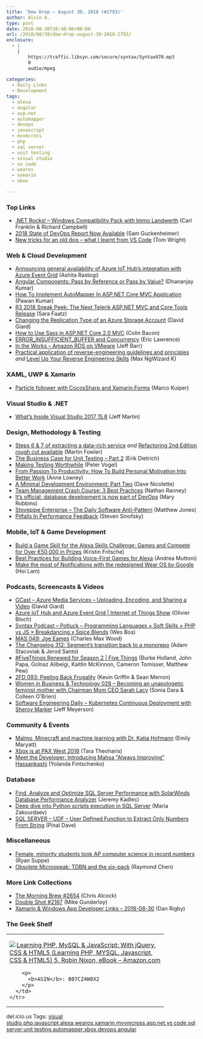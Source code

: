 ```yaml
---
title: 'Dew Drop – August 30, 2018 (#2793)'
author: Alvin A.
type: post
date: 2018-08-30T10:48:06+00:00
url: /2018/08/30/dew-drop-august-30-2018-2793/
enclosure:
  - |
    |
        https://traffic.libsyn.com/secure/syntax/Syntax070.mp3
        0
        audio/mpeg
        
categories:
  - Daily Links
  - Development
tags:
  - alexa
  - angular
  - asp.net
  - automapper
  - devops
  - javascript
  - mvvmcross
  - php
  - sql server
  - unit testing
  - visual studio
  - vs code
  - wearos
  - xamarin
  - xbox

---
```

### <a name="top"></a>Top Links

  * <a href="http://www.dotnetrocks.com/default.aspx?ShowNum=1576" target="_blank">.NET Rocks! &#8211; Windows Compatibility Pack with Immo Landwerth</a> (Carl Franklin & Richard Campbell)
  * <a href="https://blogs.msdn.microsoft.com/devops/2018/08/29/2018-state-of-devops-report-now-available/" target="_blank">2018 State of DevOps Report Now Available</a> (Sam Guckenheimer)
  * <a href="http://blog.tdwright.co.uk/2018/08/29/new-tricks-for-an-old-dog-what-i-learnt-from-vs-code/" target="_blank">New tricks for an old dog – what I learnt from VS Code</a> (Tom Wright)



### <a name="web"></a>Web & Cloud Development

  * <a href="https://azure.microsoft.com/blog/announcing-general-availability-of-azure-iot-hub-s-integration-with-azure-event-grid/" target="_blank">Announcing general availability of Azure IoT Hub’s integration with Azure Event Grid</a> (Ashita Rastogi)
  * <a href="https://debugmode.net/2018/08/29/angular-components-pass-by-reference-or-pass-by-value/" target="_blank">Angular Components: Pass by Reference or Pass by Value?</a> (Dhananjay Kumar)
  * <a href="https://www.c-sharpcorner.com/article/how-to-implement-automapper-in-asp-net-core-mvc-application/" target="_blank">How To Implement AutoMapper In ASP.NET Core MVC Application</a> (Pawan Kumar)
  * <a href="https://www.telerik.com/blogs/r3-2018-sneak-peek-next-telerik-aspnet-mvc-and-core-tools-release" target="_blank">R3 2018 Sneak Peek: The Next Telerik ASP.NET MVC and Core Tools Release</a> (Sara Faatz)
  * <a href="http://davidgiard.com/2018/08/29/ChangingTheReplicationTypeOfAnAzureStorageAccount.aspx" target="_blank">Changing the Replication Type of an Azure Storage Account</a> (David Giard)
  * <a href="https://dzone.com/articles/how-to-use-sass-in-aspnet-core-20-mvc" target="_blank">How to Use Sass in ASP.NET Core 2.0 MVC</a> (Colin Bacon)
  * <a href="https://textslashplain.com/2018/08/29/error_insufficient_buffer-and-concurrency/" target="_blank">ERROR_INSUFFICIENT_BUFFER and Concurrency</a> (Eric Lawrence)
  * <a href="http://feedproxy.google.com/~r/AmazonWebServicesBlog/~3/DtRsFpr0WMs/" target="_blank">In the Works – Amazon RDS on VMware</a> (Jeff Barr)
  * <a href="https://blog.angularindepth.com/practical-application-of-reverse-engineering-guidelines-and-principles-784c004bb657?source=rss----e5ed704095b---4" target="_blank">Practical application of reverse-engineering guidelines and principles</a> _and_ <a href="https://blog.angularindepth.com/level-up-your-reverse-engineering-skills-8f910ae10630?source=rss----e5ed704095b---4" target="_blank">Level Up Your Reverse Engineering Skills</a> (Max NgWizard K)



### <a name="silverlight"></a>XAML, UWP & Xamarin

  * <a href="https://marcofolio.net/particle-cocossharp-xamarin-forms/" target="_blank">Particle follower with CocosSharp and Xamarin.Forms</a> (Marco Kuiper)



### <a name="dotnet"></a>Visual Studio & .NET

  * <a href="https://www.infoq.com/news/2018/08/vs2017-158-released?utm_campaign=infoq_content&utm_source=infoq&utm_medium=feed&utm_term=global" target="_blank">What’s Inside Visual Studio 2017 15.8</a> (Jeff Martin)



### <a name="design"></a>Design, Methodology & Testing

  * <a href="https://martinfowler.com/articles/extract-data-rich-service.html#Step6.CreateTheDatabaseForTheNewService" target="_blank">Steps 6 & 7 of extracting a data-rich service</a> _and_ <a href="https://martinfowler.com/articles/refactoring-2nd-ed.html#rough-cut-available-on-safari" target="_blank">Refactoring 2nd Edition rough cut available</a> (Martin Fowler)
  * <a href="http://feedproxy.google.com/~r/Typemock/~3/p02Nd5FhRz8/" target="_blank">The Business Case for Unit Testing – Part 2</a> (Erik Dietrich)
  * <a href="https://visualstudiomagazine.com/articles/2018/08/01/making-testing-worthwhile.aspx" target="_blank">Making Testing Worthwhile</a> (Peter Vogel)
  * <a href="https://blog.trello.com/productive-personal-motivation-at-work" target="_blank">From Passion To Productivity: How To Build Personal Motivation Into Better Work</a> (Anne Lowrey)
  * <a href="http://feedproxy.google.com/~r/LeadingAgile/~3/Zg9x6hn5F8g/" target="_blank">A Minimal Development Environment: Part Two</a> (Dave Nicolette)
  * <a href="https://developer.amazon.com/blogs/appstore/post/6e4c17b8-c5bf-45cf-8b30-9e77747db602/team-management-crash-course-3-best-practices" target="_blank">Team Management Crash Course: 3 Best Practices</a> (Nathan Ranney)
  * <a href="https://www.red-gate.com/blog/database-devops/database-development-is-now-part-of-devops" target="_blank">It’s official: database development is now part of DevOps</a> (Mary Robbins)
  * <a href="http://feedproxy.google.com/~r/ExceptionNotFound/~3/_i9JSmuMrN0/" target="_blank">Stovepipe Enterprise &#8211; The Daily Software Anti-Pattern</a> (Matthew Jones)
  * <a href="https://medium.learningbyshipping.com/pitfalls-in-performance-feedback-9b173c291762?source=rss----c7cd1239c0de---4" target="_blank">Pitfalls In Performance Feedback</a> (Steven Sinofsky)



### <a name="mobile"></a>Mobile, IoT & Game Development

  * <a href="https://developer.amazon.com:443/blogs/alexa/post/559b22ed-07ce-446f-a888-75062089c9a9/build-a-game-skill-for-the-alexa-skills-challenge-games-and-compete-for-over-50-000-in-prizes" target="_blank">Build a Game Skill for the Alexa Skills Challenge: Games and Compete for Over €50,000 in Prizes</a> (Kristin Fritsche)
  * <a href="https://developer.amazon.com:443/blogs/alexa/post/fae82327-15dc-4f31-9b52-11ef75203bfc/best-practices-for-building-voice-enabled-games" target="_blank">Best Practices for Building Voice-First Games for Alexa</a> (Andrea Muttoni)
  * <a href="http://feedproxy.google.com/~r/blogspot/hsDu/~3/bdBEL30Huqo/make-most-of-notifications-with.html" target="_blank">Make the most of Notifications with the redesigned Wear OS by Google</a> (Hoi Lam)



### <a name="podcasts"></a>Podcasts, Screencasts & Videos

  * <a href="http://DavidGiard.com/2018/08/30/AzureMediaServicesUploadingEncodingAndSharingAVideo.aspx" target="_blank">GCast &#8211; Azure Media Services &#8211; Uploading, Encoding, and Sharing a Video</a> (David Giard)
  * <a href="https://channel9.msdn.com/Shows/Internet-of-Things-Show/Azure-IoT-Hub-and-Event-Grid?WT.mc_id=DX_MVP4025064" target="_blank">Azure IoT Hub and Azure Event Grid | Internet of Things Show</a> (Olivier Bloch)
  * <a href="https://traffic.libsyn.com/secure/syntax/Syntax070.mp3" target="_blank">Syntax Podcast &#8211; Potluck &#8211; Programming Languages × Soft Skills × PHP vs JS × Breakdancing x Spice Blends</a> (Wes Bos)
  * <a href="https://devchat.tv/my-angular-story/mas-049-joe-eames/" target="_blank">MAS 049: Joe Eames</a> (Charles Max Wood)
  * <a href="https://changelog.com/podcast/312" target="_blank">The Changelog 312: Segment&#8217;s transition back to a monorepo</a> (Adam Stacoviak & Jerod Santo)
  * <a href="https://channel9.msdn.com/Shows/5-Things/FiveThings-Renewed-for-Season-2?WT.mc_id=DX_MVP4025064" target="_blank">#FiveThings Renewed for Season 2 | Five Things</a> (Burke Holland, John Papa, Golnaz Alibeigi, Kaitlin McKinnon, Cameron Tomisser, Matthew Pew)
  * <a href="https://2frugaldudes.com/2fd-093-peeling-back-frugality/" target="_blank">2FD 093: Peeling Back Frugality</a> (Kevin Griffin & Sean Merron)
  * <a href="http://womeninbizandtech.mpsn.libsynpro.com/028-becoming-an-unapologetic-feminist-mother-with-chairman-mom-ceo-sarah-lacy" target="_blank">Women in Business & Technology 028 &#8211; Becoming an unapologetic feminist mother with Chairman Mom CEO Sarah Lacy</a> (Sonia Dara & Colleen O’Brien)
  * <a href="https://softwareengineeringdaily.com/2018/08/30/kubernetes-continuous-deployment-with-sheroy-marker/" target="_blank">Software Engineering Daily &#8211; Kubernetes Continuous Deployment with Sheroy Marker</a> (Jeff Meyerson)



### <a name="events"></a>Community & Events

  * <a href="https://www.microsoft.com/en-us/research/blog/malmo-minecraft-and-machine-learning-with-dr-katja-hofmann/" target="_blank">Malmo, Minecraft and machine learning with Dr. Katja Hofmann</a> (Emily Maryatt)
  * <a href="https://news.xbox.com/en-us/2018/08/29/xbox-is-at-pax-west-2018/" target="_blank">Xbox is at PAX West 2018</a> (Tara Theoharis)
  * <a href="https://developermedia.com/meet-the-developer-introducing-mahsa-hassankashi/" target="_blank">Meet the Developer: Introducing Mahsa “Always Improving” Hassankashi</a> (Yolanda Fintschenko)



### <a name="sql"></a>Database

  * <a href="http://feedproxy.google.com/~r/MSSQLTips-LatestSqlServerTips/~3/htW0uKwu9Ig/tip.asp" target="_blank">Find, Analyze and Optimize SQL Server Performance with SolarWinds Database Performance Analyzer</a> (Jeremy Kadlec)
  * <a href="http://feedproxy.google.com/~r/MSSQLTips-LatestSqlServerTips/~3/KJ60A_xmdYo/tip.asp" target="_blank">Deep dive into Python scripts execution in SQL Server</a> (Maria Zakourdaev)
  * <a href="https://blog.sqlauthority.com/2018/08/30/sql-server-udf-user-defined-function-to-extract-only-numbers-from-string-2/" target="_blank">SQL SERVER – UDF – User Defined Function to Extract Only Numbers From String</a> (Pinal Dave)



### <a name="misc"></a>Miscellaneous

  * <a href="https://www.usatoday.com/story/tech/news/2018/08/27/female-minority-students-took-ap-computer-science-record-numbers/1079699002/" target="_blank">Female, minority students took AP computer science in record numbers</a> (Ryan Suppe)
  * <a href="https://blogs.msdn.microsoft.com/oldnewthing/20180829-00/?p=99595" target="_blank">Obsolete Microspeak: TDBN and the six-pack</a> (Raymond Chen)



### <a name="links"></a>More Link Collections

  * <a href="http://feedproxy.google.com/~r/ReflectivePerspective/~3/28abkkn_Nu0/" target="_blank">The Morning Brew #2654</a> (Chris Alcock)
  * <a href="https://afreshcup.com/home/2018/08/30/double-shot-2167.html" target="_blank">Double Shot #2167</a> (Mike Gunderloy)
  * <a href="https://links.danrigby.com/2018/08/app-developer-links-2018-08-30/" target="_blank">Xamarin & Windows App Developer Links &#8211; 2018-08-30</a> (Dan Rigby)



### <a name="shelf"></a>The Geek Shelf

<div class="wlWriterEditableSmartContent" id="scid:7dc1bd33-94bd-46fd-a20b-0131235bcd47:d662105a-a4c8-4fbe-9004-d5c76ca368b3" style="margin: 0px; padding: 0px; float: none; display: inline;">
  <table cellspacing="0" cellpadding="2" width="400" border="0" unselectable="on">
    <tr>
      <td valign="top" width="400">
        <p>
          <a title="Learning PHP, MySQL & JavaScript: With jQuery, CSS & HTML5 (Learning PHP, MYSQL, Javascript, CSS & HTML5) 5, Robin Nixon, eBook - Amazon.com" href="https://www.amazon.com/exec/obidos/ASIN/B07CZ4W8X2/amavin-20"><img data-recalc-dims="1" decoding="async" src="https://i0.wp.com/images-na.ssl-images-amazon.com/images/I/51aUTzDIxxL._AC_US218_.jpg?w=660&#038;ssl=1" border="0" align="left" style="float:left" />Learning PHP, MySQL & JavaScript: With jQuery, CSS & HTML5 (Learning PHP, MYSQL, Javascript, CSS & HTML5) 5, Robin Nixon, eBook &#8211; Amazon.com</a>
        </p>
        
        <p>
          <b>ASIN</b>: B07CZ4W8X2
        </p>
      </td>
    </tr>
  </table>
</div>



<div class="wlWriterEditableSmartContent" id="scid:77ECF5F8-D252-44F5-B4EB-D463C5396A79:7611eeb0-1b0e-4773-b2a5-6e47d6065343" style="margin: 0px; padding: 0px; float: none; display: inline;">
  del.icio.us Tags: <a href="http://del.icio.us/popular/visual+studio" rel="tag">visual studio</a>,<a href="http://del.icio.us/popular/php" rel="tag">php</a>,<a href="http://del.icio.us/popular/javascript" rel="tag">javascript</a>,<a href="http://del.icio.us/popular/alexa" rel="tag">alexa</a>,<a href="http://del.icio.us/popular/wearos" rel="tag">wearos</a>,<a href="http://del.icio.us/popular/xamarin" rel="tag">xamarin</a>,<a href="http://del.icio.us/popular/mvvmcross" rel="tag">mvvmcross</a>,<a href="http://del.icio.us/popular/asp.net" rel="tag">asp.net</a>,<a href="http://del.icio.us/popular/vs+code" rel="tag">vs code</a>,<a href="http://del.icio.us/popular/sql+server" rel="tag">sql server</a>,<a href="http://del.icio.us/popular/unit+testing" rel="tag">unit testing</a>,<a href="http://del.icio.us/popular/automapper" rel="tag">automapper</a>,<a href="http://del.icio.us/popular/xbox" rel="tag">xbox</a>,<a href="http://del.icio.us/popular/devops" rel="tag">devops</a>,<a href="http://del.icio.us/popular/angular" rel="tag">angular</a>
</div>